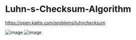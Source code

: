# Luhn-s-Checksum-Algorithm
https://open.kattis.com/problems/luhnchecksum

![image](https://user-images.githubusercontent.com/91800304/210686888-6d514d70-4884-46ae-91c4-4607a701f805.png)
![image](https://user-images.githubusercontent.com/91800304/210686922-c44d9661-e3d8-4e0f-8559-7791e3fc5895.png)

